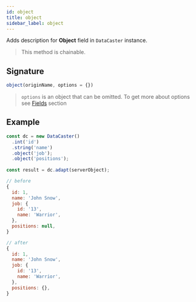 ```yaml
---
id: object
title: object
sidebar_label: object
---
```


Adds description for **Object** field in `DataCaster` instance.

> This method is chainable.

## Signature

```javascript
object(originName, options = {})
```

> `options` is an object that can be omitted. To get more about options see [Fields](basics#fields) section

## Example

```javascript
const dc = new DataCaster()
  .int('id')
  .string('name')
  .object('job');
  .object('positions');
	
const result = dc.adapt(serverObject);
```

```javascript
// before
{
  id: 1,
  name: 'John Snow',
  job: {
    id: '13',
    name: 'Warrior',
  },
  positions: null,
}

// after
{
  id: 1,
  name: 'John Snow',
  job: {
    id: '13',
    name: 'Warrior',
  },
  positions: {},
}
```
